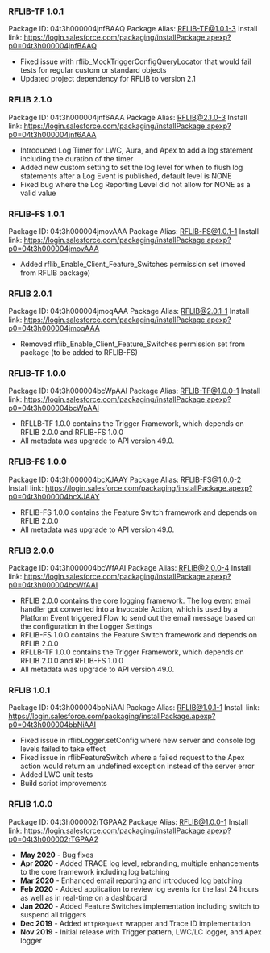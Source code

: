 ### RFLIB-TF 1.0.1

Package ID: 04t3h000004jnfBAAQ
Package Alias: RFLIB-TF@1.0.1-3
Install link: https://login.salesforce.com/packaging/installPackage.apexp?p0=04t3h000004jnfBAAQ

-   Fixed issue with rflib_MockTriggerConfigQueryLocator that would fail tests for regular custom or standard objects
-   Updated project dependency for RFLIB to version 2.1

### RFLIB 2.1.0

Package ID: 04t3h000004jnf6AAA
Package Alias: RFLIB@2.1.0-3
Install link: https://login.salesforce.com/packaging/installPackage.apexp?p0=04t3h000004jnf6AAA

-   Introduced Log Timer for LWC, Aura, and Apex to add a log statement including the duration of the timer
-   Added new custom setting to set the log level for when to flush log statements after a Log Event is published, default level is NONE
-   Fixed bug where the Log Reporting Level did not allow for NONE as a valid value

### RFLIB-FS 1.0.1

Package ID: 04t3h000004jmovAAA
Package Alias: RFLIB-FS@1.0.1-1
Install link: https://login.salesforce.com/packaging/installPackage.apexp?p0=04t3h000004jmovAAA

-   Added rflib_Enable_Client_Feature_Switches permission set (moved from RFLIB package)

### RFLIB 2.0.1

Package ID: 04t3h000004jmoqAAA
Package Alias: RFLIB@2.0.1-1
Install link: https://login.salesforce.com/packaging/installPackage.apexp?p0=04t3h000004jmoqAAA

-   Removed rflib_Enable_Client_Feature_Switches permission set from package (to be added to RFLIB-FS)

### RFLIB-TF 1.0.0

Package ID: 04t3h000004bcWpAAI
Package Alias: RFLIB-TF@1.0.0-1
Install link: https://login.salesforce.com/packaging/installPackage.apexp?p0=04t3h000004bcWpAAI

-   RFLLB-TF 1.0.0 contains the Trigger Framework, which depends on RFLIB 2.0.0 and RFLIB-FS 1.0.0
-   All metadata was upgrade to API version 49.0.

### RFLIB-FS 1.0.0

Package ID: 04t3h000004bcXJAAY
Package Alias: RFLIB-FS@1.0.0-2
Install link: https://login.salesforce.com/packaging/installPackage.apexp?p0=04t3h000004bcXJAAY

-   RFLIB-FS 1.0.0 contains the Feature Switch framework and depends on RFLIB 2.0.0
-   All metadata was upgrade to API version 49.0.

### RFLIB 2.0.0

Package ID: 04t3h000004bcWfAAI
Package Alias: RFLIB@2.0.0-4
Install link: https://login.salesforce.com/packaging/installPackage.apexp?p0=04t3h000004bcWfAAI

-   RFLIB 2.0.0 contains the core logging framework. The log event email handler got converted into a Invocable Action, which is used by a Platform Event triggered Flow to send out the email message based on the configuration in the Logger Settings
-   RFLIB-FS 1.0.0 contains the Feature Switch framework and depends on RFLIB 2.0.0
-   RFLLB-TF 1.0.0 contains the Trigger Framework, which depends on RFLIB 2.0.0 and RFLIB-FS 1.0.0
-   All metadata was upgrade to API version 49.0.

### RFLIB 1.0.1

Package ID: 04t3h000004bbNiAAI
Package Alias: RFLIB@1.0.1-1
Install link: https://login.salesforce.com/packaging/installPackage.apexp?p0=04t3h000004bbNiAAI

-   Fixed issue in rflibLogger.setConfig where new server and console log levels failed to take effect
-   Fixed issue in rflibFeatureSwitch where a failed request to the Apex action would return an undefined exception instead of the server error
-   Added LWC unit tests
-   Build script improvements

### RFLIB 1.0.0

Package ID: 04t3h000002rTGPAA2
Package Alias: RFLIB@1.0.0-1
Install link: https://login.salesforce.com/packaging/installPackage.apexp?p0=04t3h000002rTGPAA2

-   **May 2020** - Bug fixes
-   **Apr 2020** - Added TRACE log level, rebranding, multiple enhancements to the core framework including log batching
-   **Mar 2020** - Enhanced email reporting and introduced log batching
-   **Feb 2020** - Added application to review log events for the last 24 hours as well as in real-time on a dashboard
-   **Jan 2020** - Added Feature Switches implementation including switch to suspend all triggers
-   **Dec 2019** - Added `HttpRequest` wrapper and Trace ID implementation
-   **Nov 2019** - Initial release with Trigger pattern, LWC/LC logger, and Apex logger
